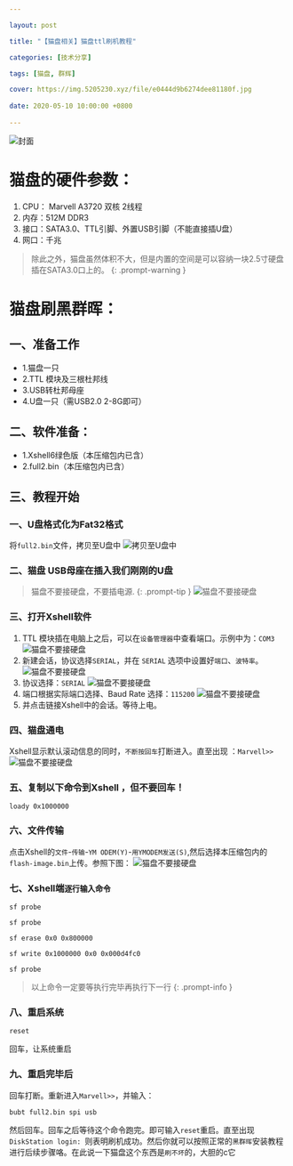 ```yaml
---

layout: post

title: "【猫盘相关】猫盘ttl刷机教程"

categories: [技术分享]

tags: [猫盘, 群辉]

cover: https://img.5205230.xyz/file/e0444d9b6274dee81180f.jpg
 
date: 2020-05-10 10:00:00 +0800
 
---
```


![封面](https://img.5205230.xyz/file/e0444d9b6274dee81180f.jpg)
# 猫盘的硬件参数：

1. CPU： Marvell A3720 双核 2线程
2. 内存：512M DDR3
3. 接口：SATA3.0、TTL引脚、外置USB引脚（不能直接插U盘）
4. 网口：千兆

> 除此之外，猫盘虽然体积不大，但是内置的空间是可以容纳一块2.5寸硬盘插在SATA3.0口上的。
{: .prompt-warning }

# 猫盘刷黑群晖：

## 一、准备工作

* 1.猫盘一只
* 2.TTL 模块及三根杜邦线
* 3.USB转杜邦母座
* 4.U盘一只（需USB2.0 2-8G即可）

## 二、软件准备：

* 1.Xshell6绿色版（本压缩包内已含）
* 2.full2.bin（本压缩包内已含）

## 三、教程开始

### 一、U盘格式化为Fat32格式

将`full2.bin`文件，拷贝至U盘中
![拷贝至U盘中](https://img.5205230.xyz/file/5a0404e6e64c57bc827b3.png)

### 二、猫盘 USB母座在插入我们刚刚的U盘

> 猫盘不要接硬盘，不要插电源.
{: .prompt-tip }
![猫盘不要接硬盘](https://img.5205230.xyz/file/fa6a67243431dcab7dbe2.png)

### 三、打开Xshell软件

1. TTL 模块插在电脑上之后，可以在`设备管理器`中查看端口。示例中为：`COM3`
   ![猫盘不要接硬盘](https://img.5205230.xyz/file/4ef5807fbc44e4247831b.png)
2. 新建会话，协议选择`SERIAL`，并在 `SERIAL` 选项中设置好`端口`、`波特率`。
   ![猫盘不要接硬盘](https://img.5205230.xyz/file/e18c9d2d966a29956555e.png)
3. 协议选择：`SERIAL`
   ![猫盘不要接硬盘](https://img.5205230.xyz/file/7aaf95b4be790ca5337db.png)
4. 端口根据实际端口选择、Baud Rate 选择：`115200`
   ![猫盘不要接硬盘](https://img.5205230.xyz/file/6ee838021cf663b8b0fa9.png)
5. 并点击链接Xshell中的会话。等待上电。

### 四、猫盘通电

Xshell显示默认滚动信息的同时，`不断按回车`打断进入。直至出现 ：`Marvell>>`
![猫盘不要接硬盘](https://img.5205230.xyz/file/a7b4aae2f72750472dc72.png)

### 五、复制以下命令到Xshell ，但不要回车！

```
loady 0x1000000
```

### 六、文件传输

点击Xshell的`文件`-`传输`-`YM ODEM(Y)`-`用YMODEM发送(S)`,然后选择本压缩包内的`flash-image.bin`上传。参照下图：
![猫盘不要接硬盘](https://img.5205230.xyz/file/3f5dc2f27c1de3fb03571.png)

### 七、Xshell端`逐行输入命令`

```
sf probe
```

```
sf probe
```

```
sf erase 0x0 0x800000
```

```
sf write 0x1000000 0x0 0x000d4fc0
```

```
sf probe
```

> 以上命令一定要等执行完毕再执行下一行
{: .prompt-info }

### 八、重启系统

```
reset
```
回车，让系统重启

### 九、重启完毕后

回车打断。重新进入`Marvell>>`，并输入：

```
bubt full2.bin spi usb
```
然后回车。回车之后等待这个命令跑完。即可输入`reset`重启。直至出现`DiskStation login: `则表明刷机成功。然后你就可以按照正常的`黑群晖`安装教程进行后续步骤咯。在此说一下猫盘这个东西是`刷不坏`的，大胆的c它

